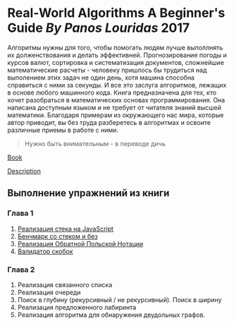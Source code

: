 # Real-World Algorithms A Beginner's Guide ***By Panos Louridas*** 2017

Алгоритмы нужны для того, чтобы помогать людям лучше выполлнять их долженствования и делать эффективней. Прогнозирование погоды и курсов валют, сортировка и систематизация документов, сложнейшие математические расчеты - человеку пришлось бы трудиться над выполением этих задач не один день, хотя машина способна справиться с ними за секунды. И все это заслуга алгоритмов, лежащих в основе любого машинного кода. Книга предназначена для тех, кто хочет разобраться в математических основах программирования. Она написана доступным языком и не требует от читателя знаний высшей математики. Благодаря примерам из окружающего нас мира, которые автор приводит, вы без труда разберетесь в алгоритмах и освоите различные приемы в работе с ними.

> Нужно быть внимательным - в переводе дичь

[Book](https://mitpress.mit.edu/books/real-world-algorithms)

[Description](./description.md)

## Выполнение упражнений из книги

### Глава 1

1. [Реализация стека на JavaScript](./chapter-1/exercise-1/stack.js)
1. [Бенчмарк со стеком и без](./chapter-1/exercise-2/benchmark.js)
1. [Реализация Обратной Польской Нотации](./chapter-1/exercise-3/rpn-calc.js)
1. [Валидатор скобок](./chapter-1/exercise-4/validateParentheses.js)

### Глава 2

1. Реализация связанного списка
1. Реализация очереди
1. Поиск в глубину (рекурсивный / не рекурсивный). Поиск в ширину
1. Реализация предложенного лабиринта
1. Реализация алгоритма для обнаружения двудольных графов.

